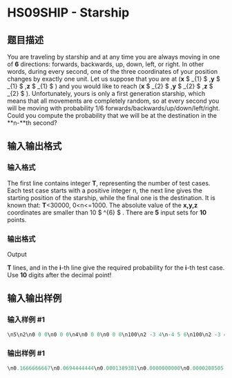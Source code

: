 # HS09SHIP - Starship

## 题目描述

You are traveling by starship and at any time you are always moving in one of **6** directions: forwards, backwards, up, down, left, or right. In other words, during every second, one of the three coordinates of your position changes by exactly one unit. Let us suppose that you are at (**x** $ _{1} $ ,**y** $ _{1} $ ,**z** $ _{1} $ ) and you would like to reach (**x** $ _{2} $ ,**y** $ _{2} $ ,**z** $ _{2} $ ). Unfortunately, yours is only a first generation starship, which means that all movements are completely random, so at every second you will be moving with probability 1/6 forwards/backwards/up/down/left/right. Could you compute the probability that we will be at the destination in the **n-**th second?

## 输入输出格式

### 输入格式

The first line contains integer **T**, representing the number of test cases. Each test case starts with a positive integer n, the next line gives the starting position of the starship, while the final one is the destination. It is known that: **T**<30000, 0<n<=1000. The absolute value of the **x,y,z** coordinates are smaller than 10 $ ^{6} $ . There are **5** input sets for **10** points.

### 输出格式

Output

**T** lines, and in the **i**-th line give the required probability for the **i**-th test case. Use **10** digits after the decimal point!

## 输入输出样例

### 输入样例 #1

```cpp
\n5\n2\n0 0 0\n0 0 0\n4\n0 0 0\n0 0 0\n100\n2 -3 4\n-4 5 6\n100\n2 -3 4\n-4 5 7\n1000\n0 0 0\n0 0 0\n\n\n
```


### 输出样例 #1

```cpp
\n0.1666666667\n0.0694444444\n0.0001389381\n0.0000000000\n0.0000208505
```


